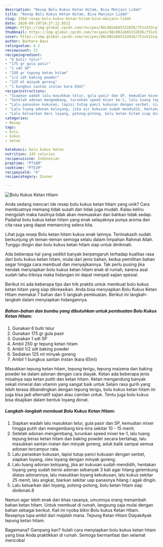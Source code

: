 ```yaml
---
description: "Resep Bolu Kukus Ketan Hitam, Bisa Manjain Lidah"
title: "Resep Bolu Kukus Ketan Hitam, Bisa Manjain Lidah"
slug: 3364-resep-bolu-kukus-ketan-hitam-bisa-manjain-lidah
date: 2020-08-29T10:37:12.851Z
image: https://img-global.cpcdn.com/recipes/88c882ab65332836/751x532cq70/bolu-kukus-ketan-hitam-foto-resep-utama.jpg
thumbnail: https://img-global.cpcdn.com/recipes/88c882ab65332836/751x532cq70/bolu-kukus-ketan-hitam-foto-resep-utama.jpg
cover: https://img-global.cpcdn.com/recipes/88c882ab65332836/751x532cq70/bolu-kukus-ketan-hitam-foto-resep-utama.jpg
author: Barbara Bass
ratingvalue: 4.2
reviewcount: 13
recipeingredient:
- "6 butir telur"
- "175 gr gula pasir"
- "1 sdt SP"
- "250 gr tepung ketan hitam"
- "1/2 sdt baking powder"
- "125 ml minyak goreng"
- "1 bungkus santan instan kara 65ml"
recipeinstructions:
- "Siapkan wadah lalu masukkan telur, gula pasir dan SP, kemudian mixer hingga putih dan mengembang kira-kira sekitar 10 - 15 menit."
- "Setelah adonan mengembang, turunkan speed mixer ke-1, lalu tuang tepung beras ketan hitam dan baking powder secara bertahap, lalu masukkan santan instan dan minyak goreng, aduk balik sampai semua adonan tercampur rata."
- "Lalu panaskan kukusan, lapisi tutup panci kukusan dengan serbet, siapkan loyang, oles loyang dengan minyak goreng."
- "Lalu tuang adonan keloyang, jika air kukusan sudah mendidih, hentakan loyang yang sudah berisi adonan sebanyak 3 kali agar hilang gelembung diatas adonannya, lalu masukkan loyang kekukusan, lalu kukus sekitar 25 menit, lalu angkat, biarkan sekitar uap panasnya hilang / agak dingin."
- "Lalu keluarkan dari loyang, potong-potong, bolu ketan hitam siap dinikmati.8"
categories:
- Resep
tags:
- bolu
- kukus
- ketan

katakunci: bolu kukus ketan 
nutrition: 245 calories
recipecuisine: Indonesian
preptime: "PT16M"
cooktime: "PT51M"
recipeyield: "4"
recipecategory: Dinner

---
```



![Bolu Kukus Ketan Hitam](https://img-global.cpcdn.com/recipes/88c882ab65332836/751x532cq70/bolu-kukus-ketan-hitam-foto-resep-utama.jpg)

Anda sedang mencari ide resep bolu kukus ketan hitam yang unik? Cara membuatnya memang tidak susah dan tidak juga mudah. Kalau keliru mengolah maka hasilnya tidak akan memuaskan dan bahkan tidak sedap. Padahal bolu kukus ketan hitam yang enak selayaknya punya aroma dan cita rasa yang dapat memancing selera kita.

Lihat juga resep Bolu ketan hitam kukus enak lainnya. Terimakasih sudah berkunjung yh teman-teman semoga selalu dalam limpahan Rahmat Allah. Tunggu dingin dan bolu kukus ketan hitam siap untuk dinikmati.

Ada beberapa hal yang sedikit banyak berpengaruh terhadap kualitas rasa dari bolu kukus ketan hitam, mulai dari jenis bahan, kedua pemilihan bahan segar hingga cara membuat dan menyajikannya. Tak perlu pusing jika hendak menyiapkan bolu kukus ketan hitam enak di rumah, karena asal sudah tahu triknya maka hidangan ini dapat menjadi sajian spesial.


Berikut ini ada beberapa tips dan trik praktis untuk membuat bolu kukus ketan hitam yang siap dikreasikan. Anda bisa menyiapkan Bolu Kukus Ketan Hitam memakai 7 bahan dan 5 langkah pembuatan. Berikut ini langkah-langkah dalam menyiapkan hidangannya.

<!--inarticleads1-->

##### Bahan-bahan dan bumbu yang dibutuhkan untuk pembuatan Bolu Kukus Ketan Hitam:

1. Gunakan 6 butir telur
1. Gunakan 175 gr gula pasir
1. Gunakan 1 sdt SP
1. Ambil 250 gr tepung ketan hitam
1. Ambil 1/2 sdt baking powder
1. Sediakan 125 ml minyak goreng
1. Ambil 1 bungkus santan instan (kara 65ml)


Masukkan tepung ketan hitam, tepung terigu, tepung maizena dan baking powder ke dalam adonan dengan cara diayak. Ketan ada beberapa jenis misalnya saja ketan putih dan ketan hitam. Ketan mengandung banyak sekali mineral dan vitamin yang sangat baik untuk Selain rasa gurih yang lebih terasa dibandingkan dengan tepung terigu, bolu kukus ketan hitam ini juga bisa jadi alternatif sajian atau camilan untuk. Tentu juga bolu kukus bisa disajikan dalam bentuk loyang donat. 

<!--inarticleads2-->

##### Langkah-langkah membuat Bolu Kukus Ketan Hitam:

1. Siapkan wadah lalu masukkan telur, gula pasir dan SP, kemudian mixer hingga putih dan mengembang kira-kira sekitar 10 - 15 menit.
1. Setelah adonan mengembang, turunkan speed mixer ke-1, lalu tuang tepung beras ketan hitam dan baking powder secara bertahap, lalu masukkan santan instan dan minyak goreng, aduk balik sampai semua adonan tercampur rata.
1. Lalu panaskan kukusan, lapisi tutup panci kukusan dengan serbet, siapkan loyang, oles loyang dengan minyak goreng.
1. Lalu tuang adonan keloyang, jika air kukusan sudah mendidih, hentakan loyang yang sudah berisi adonan sebanyak 3 kali agar hilang gelembung diatas adonannya, lalu masukkan loyang kekukusan, lalu kukus sekitar 25 menit, lalu angkat, biarkan sekitar uap panasnya hilang / agak dingin.
1. Lalu keluarkan dari loyang, potong-potong, bolu ketan hitam siap dinikmati.8


Namun agar lebih enak dan khas rasanya, umumnya orang menambah bahan ketan hitam. Untuk membuat di rumah, langsung saja mulai dengan bahan sebagai berikut. Kali ini nyoba bikin Bolu kukus Ketan Hitam. Resepnya lupa ambil dari majalah mana. Tepung Ketan Hitam DiayakAyak tepung ketan hitam. 

Bagaimana? Gampang kan? Itulah cara menyiapkan bolu kukus ketan hitam yang bisa Anda praktikkan di rumah. Semoga bermanfaat dan selamat mencoba!
